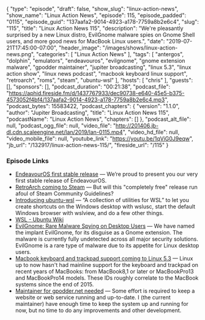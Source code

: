 {
  "type": "episode",
  "draft": false,
  "show_slug": "linux-action-news",
  "show_name": "Linux Action News",
  "episode": 115,
  "episode_padded": "0115",
  "episode_guid": "137aafa2-9014-4923-a178-7759a8b2e6c4",
  "slug": "115",
  "title": "Linux Action News 115",
  "description": "We're pleasantly surprised by a new Linux distro, EvilGnome malware spies on Gnome Shell users, and more good news for MacBook Linux users.",
  "date": "2019-07-21T17:45:00-07:00",
  "header_image": "/images/shows/linux-action-news.png",
  "categories": [
    "Linux Action News"
  ],
  "tags": [
    "antergos",
    "dolphin",
    "emulators",
    "endeavouros",
    "evilgnome",
    "gnome extension malware",
    "gpodder maintainer",
    "jupiter broadcasting",
    "linux 5.3",
    "linux action show",
    "linux news podcast",
    "macbook keyboard linux support",
    "retroarch",
    "roms",
    "steam",
    "ubuntu-wsl"
  ],
  "hosts": [
    "chris"
  ],
  "guests": [],
  "sponsors": [],
  "podcast_duration": "00:21:38",
  "podcast_file": "https://aphid.fireside.fm/d/1437767933/dec90738-e640-45e5-b375-4573052f4bf4/137aafa2-9014-4923-a178-7759a8b2e6c4.mp3",
  "podcast_bytes": 15583422,
  "podcast_chapters": {
    "version": "1.1.0",
    "author": "Jupiter Broadcasting",
    "title": "Linux Action News 115",
    "podcastName": "Linux Action News",
    "chapters": []
  },
  "podcast_alt_file": null,
  "podcast_ogg_file": null,
  "video_file": "http://201406.jb-dl.cdn.scaleengine.net/lan/2019/lan-0115.mp4",
  "video_hd_file": null,
  "video_mobile_file": null,
  "youtube_link": "https://youtu.be/1qViG0J9eqw",
  "jb_url": "/132917/linux-action-news-115/",
  "fireside_url": "/115"
}


### Episode Links

  * [EndeavourOS first stable release](https://endeavouros.com/endeavouros-first-stable-release-has-arrived/ "EndeavourOS first stable release") — We’re proud to present you our very first stable release of EndeavourOS. 
  * [RetroArch coming to Steam](https://arstechnica.com/gaming/2019/07/retroarch-the-worlds-largest-emulation-front-end-coming-to-steam-july-30/ "RetroArch coming to Steam") — But will this "completely free" release run afoul of Steam Community Guidelines?
  * [Introducing ubuntu-wsl](https://balintreczey.hu/blog/introducing-ubuntu-wsl-the-package-making-ubuntu-better-and-better-on-wsl/ "Introducing ubuntu-wsl") — “A collection of utilities for WSL” to let you create shortcuts on the Windows desktop with wslusc, start the default Windows browser with wslview, and do a few other things.
  * [WSL - Ubuntu Wiki](https://wiki.ubuntu.com/WSL "WSL - Ubuntu Wiki")
  * [EvilGnome: Rare Malware Spying on Desktop Users](https://www.intezer.com/blog-evilgnome-rare-malware-spying-on-linux-desktop-users/ "EvilGnome: Rare Malware Spying on Desktop Users") — We have named the implant EvilGnome, for its disguise as a Gnome extension. The malware is currently fully undetected across all major security solutions. EvilGnome is a rare type of malware due to its appetite for Linux desktop users. 
  * [Macbook keyboard and trackpad support coming to Linux 5.3](https://www.phoronix.com/scan.php?page=news_item&px=Linux-5.3-MacBook-Key-Trackpads "Macbook keyboard and trackpad support coming to Linux 5.3") — Linux up to now hasn't had mainline support for the keyboard and trackpad on recent years of MacBooks: from MacBook8,1 or later or MacBookPro13 and MacBookPro14 models. These IDs roughly correlate to the MacBook systems since the end of 2015. 
  * [Maintainer for gpodder.net needed](https://github.com/gpodder/mygpo/blob/master/maintainer-needed.md "Maintainer for gpodder.net needed") — Some effort is required to keep a website or web service running and up-to-date. I (the current maintainer) have enough time to keep the system up and running for now, but no time to do any improvements and other development.



